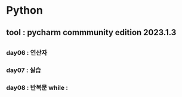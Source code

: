 # Python
## tool : pycharm commmunity edition 2023.1.3
##
###
###
###
###
###
### day06 : 연산자
### day07 : 실습
### day08 : 반복문 while : 
###
